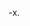  -x.
<img scr="https://github.com/E-Jaqueline/-x./assets/160799227/af86dd79-84c5-4a22-932f-a721a48cf71d">
